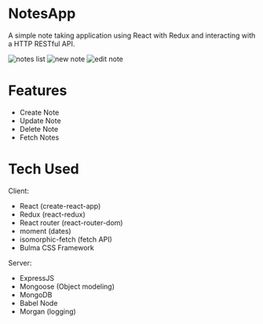 NotesApp
========

A simple note taking application using React with Redux and interacting with a HTTP RESTful API.

![notes list](http://imgur.com/qV0vrtw.png)
![new note](http://imgur.com/ALOBpRZ.png)
![edit note](http://imgur.com/zxeyjVv.png)

Features
========

- Create Note
- Update Note
- Delete Note
- Fetch Notes


Tech Used
=========

Client: 
- React (create-react-app)
- Redux (react-redux)
- React router (react-router-dom)
- moment (dates)
- isomorphic-fetch (fetch API)
- Bulma CSS Framework

Server:
- ExpressJS
- Mongoose (Object modeling)
- MongoDB
- Babel Node
- Morgan (logging)
